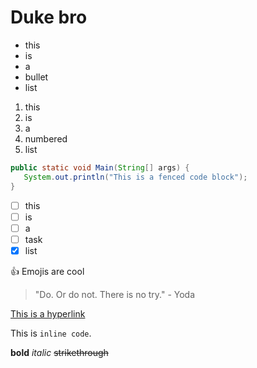 # Duke bro

- this
- is
- a
- bullet
- list

1. this
2. is
3. a
4. numbered
5. list

```java
public static void Main(String[] args) {
   System.out.println("This is a fenced code block");
}
```
- [ ] this
- [ ] is
- [ ] a
- [ ] task
- [x] list

👍 Emojis are cool

> "Do. Or do not. There is no try." - Yoda

[This is a hyperlink](https://www.youtube.com/watch?v=dQw4w9WgXcQ)

This is `inline code`.

**bold** *italic* ~~strikethrough~~
